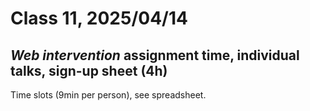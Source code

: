 # Class 11, 2025/04/14

## *Web intervention* assignment time, individual talks, sign-up sheet (4h)

Time slots (9min per person), see spreadsheet.
